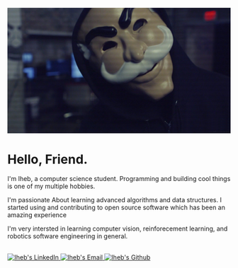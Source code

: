 ![a building](https://github.com/bomodot/bomodot/blob/master/mr-robot.jpg?raw=true)

# Hello, Friend.

I'm Iheb, a computer science student. Programming and building cool things is one of my multiple hobbies.

I'm passionate About learning advanced algorithms and data structures. I started using and contributing to open source software which has been an amazing experience

I'm very intersted in learning computer vision, reinforecement learning, and robotics software engineering in general.

<br/>
	
<a href="https://www.linkedin.com/in/iheb-haboubi/">
  <img alt="Iheb's LinkedIn" src="https://img.shields.io/badge/LinkedIn-%230077B5.svg?&style=for-the-badge&logo=linkedin&logoColor=white"/>
</a>

<a href="mailto:iheb.haboubi56@gmail.com">
  <img alt="Iheb's Email" src="https://img.shields.io/badge/Email-%23D14836.svg?&style=for-the-badge&logo=gmail&logoColor=white"/>
</a>

<a href="https://www.github.com/IhebHaboubi">
  <img alt="Iheb's Github"  src="https://img.shields.io/badge/Github-%23181717.svg?&style=for-the-badge&logo=github&logoColor=white"/>
</a>
